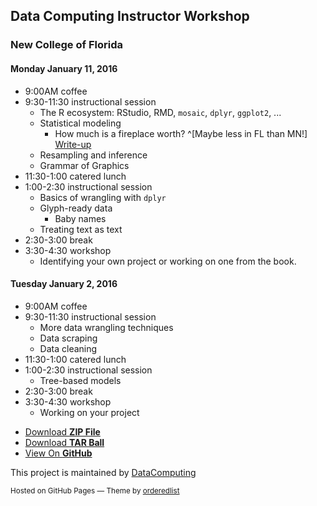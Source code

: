
## Data Computing Instructor Workshop



### New College of Florida

#### Monday January 11, 2016

* 9:00AM           coffee
* 9:30-11:30     instructional session
    - The R ecosystem: RStudio, RMD, `mosaic`, `dplyr`, `ggplot2`, ...
    - Statistical modeling
        - How much is a fireplace worth? ^[Maybe less in FL than MN!] [Write-up](MOSAIC/UntanglingHousePrices.pdf)
    - Resampling and inference
    - Grammar of Graphics
* 11:30-1:00     catered lunch
* 1:00-2:30        instructional session
    - Basics of wrangling with `dplyr`
    - Glyph-ready data
        - Baby names
    - Treating text as text
* 2:30-3:00        break
* 3:30-4:30        workshop
    - Identifying your own project or working on one from the book.

#### Tuesday January 2, 2016

* 9:00AM           coffee
* 9:30-11:30     instructional session
    - More data wrangling techniques
    - Data scraping
    - Data cleaning
* 11:30-1:00     catered lunch
* 1:00-2:30        instructional session
    - Tree-based models
* 2:30-3:00        break
* 3:30-4:30        workshop
    - Working on your project
 
<footer>
<ul>
<li><a href="https://github.com/DataComputing/InstructorWorkshop/zipball/master">Download <strong>ZIP File</strong></a></li>
<li><a href="https://github.com/DataComputing/InstructorWorkshop/tarball/master">Download <strong>TAR Ball</strong></a></li>
<li><a href="https://github.com/DataComputing/InstructorWorkshop">View On <strong>GitHub</strong></a></li>
</ul>
</header>

<p>This project is maintained by <a href="https://github.com/DataComputing">DataComputing</a></p>
<p><small>Hosted on GitHub Pages &mdash; Theme by <a href="https://github.com/orderedlist">orderedlist</a></small></p>
</footer>
</div>
<script src="javascripts/scale.fix.js"></script>
<script type="text/javascript">
var gaJsHost = (("https:" == document.location.protocol) ? "https://ssl." : "http://www.");
document.write(unescape("%3Cscript src='" + gaJsHost + "google-analytics.com/ga.js' type='text/javascript'%3E%3C/script%3E"));
</script>
<script type="text/javascript">
try {
  var pageTracker = _gat._getTracker("UA-72047204-1");
  pageTracker._trackPageview();
} catch(err) {}
</script>